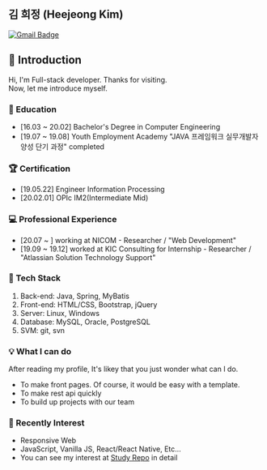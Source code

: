 ## 김 희정 (Heejeong Kim)
[![Gmail Badge](https://img.shields.io/badge/Gmail-d14836?style=flat-square&logo=Gmail&logoColor=white&link=mailto:fascinate97@gmail.com)](mailto:fascinate97@gmail.com)

## 👋 Introduction
Hi, I'm Full-stack developer. Thanks for visiting. <br>
Now, let me introduce myself.

### 📝 Education 
- [16.03 ~ 20.02] Bachelor's Degree in Computer Engineering
- [19.07 ~ 19.08] Youth Employment Academy "JAVA 프레임워크 실무개발자 양성 단기 과정" completed

### 🏆 Certification 
- [19.05.22] Engineer Information Processing
- [20.02.01] OPIc IM2(Intermediate Mid)

### 💻 Professional Experience
- [20.07 ~ ] working at NICOM - Researcher / "Web Development"
- [19.09 ~ 19.12] worked at KIC Consulting for Internship - Researcher / "Atlassian Solution Technology Support"

### 💖 Tech Stack
1. Back-end: Java, Spring, MyBatis
2. Front-end: HTML/CSS, Bootstrap, jQuery
3. Server: Linux, Windows
4. Database: MySQL, Oracle, PostgreSQL
5. SVM: git, svn

### 💡 What I can do
After reading my profile, It's likey that you just wonder what can I do.
- To make front pages. Of course, it would be easy with a template.
- To make rest api quickly
- To build up projects with our team

### 👀 Recently Interest
- Responsive Web
- JavaScript, Vanilla JS, React/React Native, Etc...
- You can see my interest at [Study Repo](https://github.com/dadmi97/Study) in detail

<!--
**dadmi97/dadmi97** is a ✨ _special_ ✨ repository because its `README.md` (this file) appears on your GitHub profile.

Here are some ideas to get you started:

- 🔭 I’m currently working on ...
- 🌱 I’m currently learning ...
- 👯 I’m looking to collaborate on ...
- 🤔 I’m looking for help with ...
- 💬 Ask me about ...
- 📫 How to reach me: ...
- 😄 Pronouns: ...
- ⚡ Fun fact: ...
--
